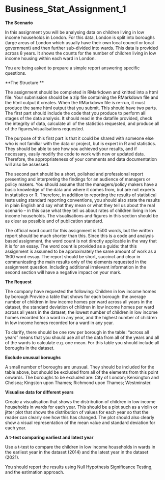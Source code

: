 # Business_Stat_Assignment_1

**The Scenario**

In this assignment you will be analysing data on children living in low income households in London. For this data, London is split into boroughs (large areas of London which usually have their own local
council or local government) and then further sub-divided into wards. This data is provided across 8 years. It shows the counts for the number of children living in low income housing within each ward
in London.

You are being asked to prepare a simple report answering specific questions.

**The Structure **

The assignment should be completed in RMarkdown and knitted into a html file. Your submission should be a zip file containing the RMarkdown file and the html output it creates. When the
RMarkdown file is re-run, it must produce the same html output that you submit. This should have two parts. The first part should include the code that you produce to perform all
stages of the data analysis. It should read in the datafile provided, check the integrity of data, calculate all of the statistics requested, and produce all of the figures/visualisations requested. 

The purpose of this first part is that it could be shared with someone else who is not familiar with the data or project, but is expert in R and statistics. They should be able to see how you achieved your
results, and if necessary, easily modify the code to work with new or updated data. Therefore, the appropriateness of your comments and data documentation will also be assessed.

The second part should be a short, polished and professional report presenting and interpreting the findings for an audience of managers or policy makers. You should assume that the managers/policy makers have a basic knowledge of the data and where it comes from, but are not experts in statistics or R. Therefore, in addition to reporting the results of statistical tests using standard reporting
conventions, you should also state the results in plain English and say what they mean or what they tell us about the real scenario – in this case what they tell us about rates of children living in low income households. The visualisations and figures in this section should be as clear as possible and of publication standard.

The official word count for this assignment is 1500 words, but the written report should be much shorter than this. Since this is a code and analysis based assignment, the word count is not directly applicable in the way that it is for an essay. The word count is provided as a guide: that this assignment is assumed to be approximately the same amount of work as a 1500 word essay. The
report should be short, succinct and clear in communicating the main results only of the elements requested in the assignment question. Including additional irrelevant information in the second
section will have a negative impact on your mark.

**The Request**

The company have requested the following:
Children in low income homes by borough Provide a table that shows for each borough: the average number of children in low income homes per ward across all years in the dataset, the standard deviation of children in low income homes per
ward across all years in the dataset, the lowest number of children in low income homes recorded for a ward in any year, and the highest number of children in low income homes recorded for a ward in
any year.

To clarify, there should be one row per borough in the table: “across all years” means that you should use all of the data from all of the years and all of the wards to calculate e.g. one mean.
For this table you should include all boroughs in the dataset.

**Exclude unusual boroughs**

A small number of boroughs are unusual. They should be included for the table above, but should be excluded from all of the elements from this point onwards. The boroughs to be excluded are: City of
London; Kensington and Chelsea; Kingston upon Thames; Richmond upon Thames; Westminster.

**Visualise data for different years**

Create a visualisation that shows the distribution of children in low income households in wards for each year. This should be a plot such as a violin or jitter plot that shows the distribution of values for
each year so that the reader can clearly see how this has changed. The plot should also clearly show a visual representation of the mean value and standard deviation for each year.

**A t-test comparing earliest and latest year**

Use a t-test to compare the children in low income households in wards in the earliest year in the dataset (2014) and the latest year in the dataset (2021).

You should report the results using Null Hypothesis Significance Testing, and the estimation approach.

